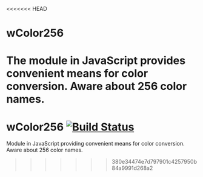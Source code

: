 <<<<<<< HEAD
# wColor256
The module in JavaScript provides convenient means for color conversion. Aware about 256 color names.
=======
# wColor256 [![Build Status](https://travis-ci.org/Wandalen/wColor256.svg?branch=master)](https://travis-ci.org/Wandalen/wColor256)
Module in JavaScript providing convenient means for color conversion. Aware about 256 color names.
>>>>>>> 380e34474e7d797901c4257950b84a9991d268a2










